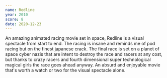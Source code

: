 ```yaml
---
name: Redline
year: 2010
score: 8
date: 2020-12-23
---
```

An amazing animated racing movie set in space, Redline is a visual spectacle from start to end. The racing is insane and reminds me of pod racing but on the finest japanese crack. The final race is set on a planet of space cyber nazis that are intent to destroy the race and racers at any cost, but thanks to crazy racers and fourth dimensional super technological magical girls the race goes ahead anyway. An absurd and enjoyable movie that's worth a watch or two for the visual spectacle alone.
